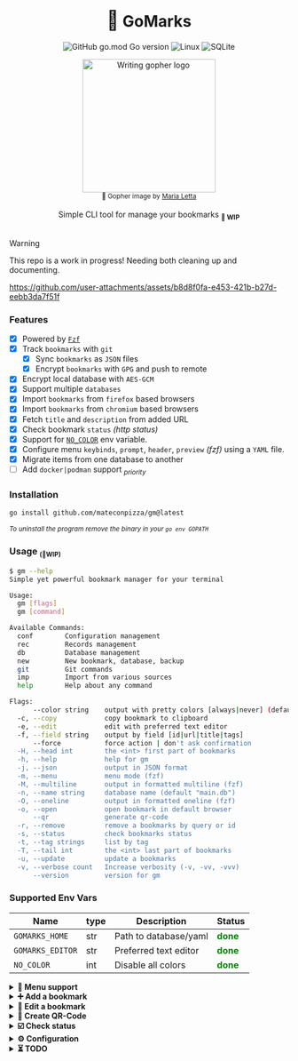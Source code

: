 <div align="center">
    <div>
        <h1><b><span style="font-size: 1.2em">📑</span> GoMarks</b></h1>

![GitHub go.mod Go version](https://img.shields.io/github/go-mod/go-version/mateconpizza/gm)
![Linux](https://img.shields.io/badge/-Linux-grey?logo=linux)
![SQLite](https://img.shields.io/badge/sqlite-%2307405e.svg?style=Flat&logo=sqlite&logoColor=white)

<img align="center" width="240px" src="https://raw.githubusercontent.com/MariaLetta/free-gophers-pack/refs/heads/master/illustrations/png/19.png" alt="Writing gopher logo">
</div>
<div align="center">
  <sub>💙 Gopher image by <a href="https://github.com/MariaLetta/free-gophers-pack">Maria Letta</a></sub>
</div>
<br>
<span>Simple CLI tool for manage your bookmarks <sub><b>🚧 WIP</b></sub></span>
<br>
<br>
</div>

> [!WARNING]
> This repo is a work in progress!
> Needing both cleaning up and documenting.

https://github.com/user-attachments/assets/b8d8f0fa-e453-421b-b27d-eebb3da7f51f

### Features

- [x] Powered by [`Fzf`](https://github.com/junegunn/fzf)
- [x] Track `bookmarks` with `git`
  - [x] Sync `bookmarks` as `JSON` files
  - [x] Encrypt `bookmarks` with `GPG` and push to remote
- [x] Encrypt local database with `AES-GCM`
- [x] Support multiple `databases`
- [x] Import `bookmarks` from `firefox` based browsers
- [x] Import `bookmarks` from `chromium` based browsers
- [x] Fetch `title` and `description` from added URL
- [x] Check bookmark `status` _(http status)_
- [x] Support for [`NO_COLOR`](https://no-color.org/) env variable.
- [x] Configure menu `keybinds`, `prompt`, `header`, `preview` _(fzf)_ using a `YAML` file.
- [x] Migrate items from one database to another
- [ ] Add `docker|podman` support <sub>_priority_</sub>

### Installation

```sh
go install github.com/mateconpizza/gm@latest
```

<sub>_To uninstall the program remove the binary in your `go env GOPATH`_</sub>

### Usage <small><sub>(🚧WIP)</sub></small>

```sh
$ gm --help
Simple yet powerful bookmark manager for your terminal

Usage:
  gm [flags]
  gm [command]

Available Commands:
  conf        Configuration management
  rec         Records management
  db          Database management
  new         New bookmark, database, backup
  git         Git commands
  imp         Import from various sources
  help        Help about any command

Flags:
      --color string    output with pretty colors [always|never] (default "always")
  -c, --copy            copy bookmark to clipboard
  -e, --edit            edit with preferred text editor
  -f, --field string    output by field [id|url|title|tags]
      --force           force action | don't ask confirmation
  -H, --head int        the <int> first part of bookmarks
  -h, --help            help for gm
  -j, --json            output in JSON format
  -m, --menu            menu mode (fzf)
  -M, --multiline       output in formatted multiline (fzf)
  -n, --name string     database name (default "main.db")
  -O, --oneline         output in formatted oneline (fzf)
  -o, --open            open bookmark in default browser
      --qr              generate qr-code
  -r, --remove          remove a bookmarks by query or id
  -s, --status          check bookmarks status
  -t, --tag strings     list by tag
  -T, --tail int        the <int> last part of bookmarks
  -u, --update          update a bookmarks
  -v, --verbose count   Increase verbosity (-v, -vv, -vvv)
      --version         version for gm
```

### Supported Env Vars

| Name             | type | Description           | Status                                    |
| ---------------- | ---- | --------------------- | ----------------------------------------- |
| `GOMARKS_HOME`   | str  | Path to database/yaml | <span style="color:green">**done**</span> |
| `GOMARKS_EDITOR` | str  | Preferred text editor | <span style="color:green">**done**</span> |
| `NO_COLOR`       | int  | Disable all colors    | <span style="color:green">**done**</span> |

<details>
<summary><strong>📜 Menu support</strong></summary>

Single/multiple selection for open, copy, edit, delete, check status.

https://github.com/user-attachments/assets/b8d8f0fa-e453-421b-b27d-eebb3da7f51f

</details>

<details>
<summary><strong>➕ Add a bookmark</strong></summary>

https://github.com/user-attachments/assets/436b7553-b130-4114-8638-2e8a9b3ea2ce

</details>

<details>
<summary><strong>📝 Edit a bookmark</strong></summary>

https://github.com/user-attachments/assets/059dd578-2257-4db4-b7b1-1267d0375470

</details>

<details>
<summary><strong>🔳 Create QR-Code</strong></summary>

https://github.com/user-attachments/assets/f531fdc9-067b-4747-9f31-4afd5252e3cb

</details>

<details>
<summary><strong>☑️ Check status</strong></summary>

https://github.com/user-attachments/assets/a3fbc64a-87c1-49d6-af48-5c679b1046b1

</details>

<details>
<summary><strong>⚙️ Configuration</strong></summary>

- [x] `$GOMARKS_HOME/config.yml` file

#### YAML file structure

```yaml
prompt: " Gomarks> "
header: true
preview: true
keymaps:
  edit:
    bind: ctrl-e
    description: edit
    enabled: true
    hidden: false
  open:
    bind: ctrl-o
    description: open
    enabled: true
    hidden: false
  preview:
    bind: ctrl-/
    description: toggle-preview
    enabled: true
    hidden: false
  qr:
    bind: ctrl-k
    description: QRcode
    enabled: true
    hidden: false
  toggle_all:
    bind: ctrl-a
    description: toggle-all
    enabled: true
    hidden: true
  yank:
    bind: ctrl-y
    description: yank
    enabled: true
    hidden: false
```

</details>

<details>
<summary><strong>⏳ TODO</strong></summary>

## TODO

### ❗ Priority

- [ ] Use a ORM
  - [x] Add multiple databases option _(default.db, work.db, client.db)_
- [ ] Add `Sync` to remote repo???

#### XDG

- [x] Store `db` in `XDG_DATA_HOME`
- [ ] Store `menu config` in `XDG_CONFIG_HOME` _(WIP: for now in `XDG_DATA_HOME`)_

### 📦 Packages

- [x] `terminal` package
- [x] `color` package
- [x] `files` package

### 🟨 Redo

- [ ] Backups
- [ ] Databases

### ⛓️ Import

- [ ] From firefox
- [ ] From ~~chrome~~ chromium

### ♻️ Misc

- [ ] Add a logging library
- [x] Support `NO_COLOR` env var. [no-color](https://no-color.org/)

</details>
